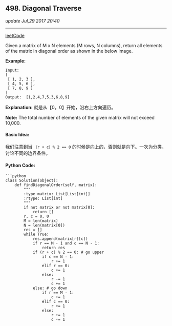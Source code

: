 ## 498. Diagonal Traverse
_update Jul,29 2017 20:40_

---
[leetCode](https://leetcode.com/problems/diagonal-traverse/description/)

Given a matrix of M x N elements (M rows, N columns), return all elements of the matrix in diagonal order as shown in the below image.

**Example:**

    Input:
    [
     [ 1, 2, 3 ],
     [ 4, 5, 6 ],
     [ 7, 8, 9 ]
    ]
    Output:  [1,2,4,7,5,3,6,8,9]

**Explanation:**
   就是从【0，0】开始，沿右上方向遍历。

**Note:**
The total number of elements of the given matrix will not exceed 10,000.

#### Basic Idea:
我们注意到当 `（r + c）% 2 == 0` 的时候是向上的，否则就是向下。一次为分类，讨论不同的边界条件。

#### Python Code:
    ```python
    class Solution(object):
        def findDiagonalOrder(self, matrix):
            """
            :type matrix: List[List[int]]
            :rtype: List[int]
            """
            if not matrix or not matrix[0]:
                return []
            r, c = 0, 0
            M = len(matrix)
            N = len(matrix[0])
            res = []
            while True:
                res.append(matrix[r][c])
                if r == M - 1 and c == N - 1:
                    return res
                if (r + c) % 2 == 0: # go upper
                    if c == N - 1:
                        r += 1
                    elif r == 0:
                        c += 1
                    else:
                        r -= 1
                        c += 1
                else: # go down
                    if r == M - 1:
                        c += 1
                    elif c == 0:
                        r += 1
                    else:
                        r += 1
                        c -= 1
``` 
